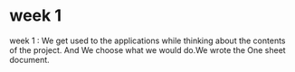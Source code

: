 # week 1

week 1 : We get used to the applications while thinking about the contents of the project.
And We choose what we would do.We wrote the One sheet document.
